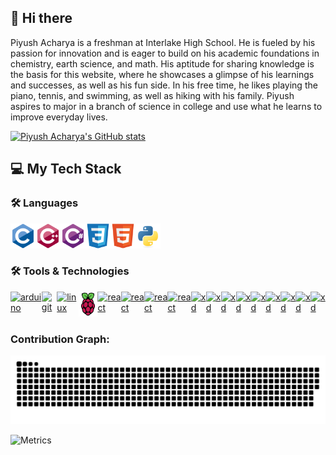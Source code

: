 ## 👋 Hi there

Piyush Acharya is a freshman at Interlake High School. He is fueled by his passion for innovation and is eager to build on his academic foundations in chemistry, earth science, and math. His aptitude for sharing knowledge is the basis for this website, where he showcases a glimpse of his learnings and successes, as well as his fun side. In his free time, he likes playing the piano, tennis, and swimming, as well as hiking with his family. Piyush aspires to major in a branch of science in college and use what he learns to improve everyday lives. 

[![Piyush Acharya's GitHub stats](https://github-readme-stats.vercel.app/api?username=verisimilitude11&count_private=trueshow_icons=true&theme=github_dark)](https://github.com/anuraghazra/github-readme-stats)


## 💻 My Tech Stack

### 🛠️ Languages

<div style="display: flex;">
  <a href="https://www.cprogramming.com/" target="_blank"><img src="https://raw.githubusercontent.com/devicons/devicon/master/icons/c/c-original.svg" alt="c" width="40" height="40"/></a>
  <a href="https://www.w3schools.com/cpp/" target="_blank"><img src="https://raw.githubusercontent.com/devicons/devicon/master/icons/cplusplus/cplusplus-original.svg" alt="cplusplus" width="40" height="40"/></a>
  <a href="https://www.w3schools.com/cs/" target="_blank"><img src="https://raw.githubusercontent.com/devicons/devicon/master/icons/csharp/csharp-original.svg" alt="csharp" width="40" height="40"/></a>
  <a href="https://www.w3schools.com/css/" target="_blank"><img src="https://raw.githubusercontent.com/devicons/devicon/master/icons/css3/css3-original.svg" alt="css3" width="40" height="40"/></a>
  <a href="https://www.w3.org/html/" target="_blank"><img src="https://raw.githubusercontent.com/devicons/devicon/master/icons/html5/html5-original.svg" alt="html5" width="40" height="40"/></a>
  <a href="https://www.python.org" target="_blank"><img src="https://raw.githubusercontent.com/devicons/devicon/master/icons/python/python-original.svg" alt="python" width="40" height="40"/></a>
</div>

### 🛠️ Tools & Technologies

<div style="display: flex;">
  <a href="https://www.arduino.cc/" target="_blank"><img src="https://cdn.worldvectorlogo.com/logos/arduino-1.svg" alt="arduino" width="40" height="40"/></a>
  <a href="https://git-scm.com/" target="_blank"><img src="https://www.vectorlogo.zone/logos/git-scm/git-scm-icon.svg" alt="git" width="40" height="40"/></a>
  <a href="https://www.linux.org/" target="_blank"><img src="https://bootableinstaller.com/img/linux-512.png" alt="linux" width="40" height="40"/></a>
  <a href="https://www.raspberrypi.org/" target="_blank"><img src="https://raw.githubusercontent.com/devicons/devicon/master/icons/raspberrypi/raspberrypi-original.svg" alt="react" width="40" height="40"/></a>
  <!-- <a href="https://aws.amazon.com/" target="_blank"><img src="https://raw.githubusercontent.com/yurijserrano/Github-Profile-Readme-Logos/master/cloud/amazon.svg" alt="react" width="40" height="40"/></a> -->
  <!-- <a href="https://azure.microsoft.com/en-us/" target="_blank"><img src="https://swimburger.net/media/fbqnp2ie/azure.svg" alt="react" width="40" height="40"/></a> -->
  <a href="https://github.com/" target="_blank"><img src="https://cdn0.iconfinder.com/data/icons/shift-logotypes/32/Github-512.png" alt="react" width="40" height="40"/></a>
  <!-- <a href="https://cloud.google.com/" target="_blank"><img src="https://fontawesomeicons.com/lib/svg/google-cloud.svg" alt="react" width="40" height="40"/></a> --> 
  <a href="https://www.android.com/" target="_blank"><img src="https://raw.githubusercontent.com/yurijserrano/Github-Profile-Readme-Logos/master/frameworks/android.svg" alt="react" width="40" height="40"/></a>
  <a href="https://atom.io/" target="_blank"><img src="https://raw.githubusercontent.com/yurijserrano/Github-Profile-Readme-Logos/master/text%20editors/atom.svg" alt="react" width="40" height="40"/></a>
  <a href="https://code.visualstudio.com/" target="_blank"><img src="https://raw.githubusercontent.com/yurijserrano/Github-Profile-Readme-Logos/master/text%20editors/vscode.svg" alt="react" width="40" height="40"/></a>
  <a href="https://www.adobe.com/products/acrobat-pro-cc.html" target="_blank"><img src="https://cdn-icons-png.flaticon.com/512/5968/5968377.png" alt="xd" width="40" height="40"/></a>
  <a href="https://www.adobe.com/products/photoshop.html" target="_blank"><img src="https://cdn-icons-png.flaticon.com/512/5968/5968520.png" alt="xd" width="40" height="40"/></a>
  <a href="https://www.adobe.com/products/premiere.html" target="_blank"><img src="https://cdn-icons-png.flaticon.com/512/5968/5968525.png" alt="xd" width="40" height="40"/></a>
  <a href="https://www.adobe.com/products/indesign.html" target="_blank"><img src="https://cdn-icons.flaticon.com/png/512/5611/premium/5611049.png?token=exp=1656537210~hmac=45cb9cee63dc7a7d8aa3e7e2ed8cbc48" alt="xd" width="40" height="40"/></a>
  <a href="https://www.adobe.com/products/aftereffects.html" target="_blank"><img src="https://cdn-icons.flaticon.com/png/512/5611/premium/5611014.png?token=exp=1656537276~hmac=366c2ece11f4f3b4af315c0c1fd6adc7" alt="xd" width="40" height="40"/></a>
  <a href="https://www.adobe.com/products/photoshop-lightroom.html" target="_blank"><img src="https://cdn-icons-png.flaticon.com/512/5968/5968514.png" alt="xd" width="40" height="40"/></a>
  <a href="https://www.adobe.com/products/premiere-rush.html" target="_blank"><img src="https://cdn-icons-png.flaticon.com/512/5968/5968531.png" alt="xd" width="40" height="40"/></a>
  <a href="https://www.adobe.com/products/xd.html" target="_blank"><img src="https://cdn-icons.flaticon.com/png/512/5611/premium/5611129.png?token=exp=1656537497~hmac=7e01825aaccecaa794d19ea45b662820" alt="xd" width="40" height="40"/></a>
  <a href="https://www.adobe.com/products/animate.html" target="_blank"><img src="https://cdn-icons.flaticon.com/png/512/5611/premium/5611024.png?token=exp=1656537601~hmac=5135c486b646e8d3c54f211589721f6f" alt="xd" width="40" height="40"/></a>  
  
</div>

### Contribution Graph:

![snake svg](https://github.com/Verisimilitude11/Verisimilitude11/blob/output/github-contribution-grid-snake.svg)

![Metrics](https://metrics.lecoq.io/Verisimilitude11?template=classic&base.header=0&base.activity=0&base.community=0&base.repositories=0&base.metadata=0&code=1&base.indepth=false&base.hireable=false&code.lines=12&code.load=400&code.days=3&code.visibility=public&config.timezone=America%2FLos_Angeles&config.twemoji=true&config.octicon=true)
